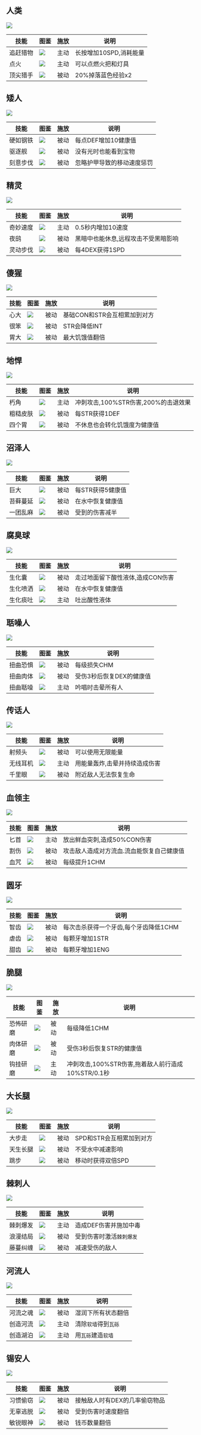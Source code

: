 ## 人类
![](./human/avatar.png)


技能 | 图鉴 | 施放 | 说明
--|--|--|--
追赶猎物 | ![](./human/1.png) | 主动 | 长按增加10SPD,消耗能量
点火 | ![](./human/2.png) | 主动| 可以点燃火把和灯具
顶尖猎手 | ![](./human/3.png) |被动| 20%掉落蓝色经验x2


## 矮人

![](./dwarf/avatar.png)


技能 | 图鉴 | 施放 | 说明
--|--|--|--
硬如钢铁 | ![](./dwarf/1.png) |被动| 每点DEF增加10健康值
驱逐舰 | ![](./dwarf/2.png) |被动| 没有光时也能看到宝物
刻意步伐 | ![](./dwarf/3.png) |被动| 忽略护甲导致的移动速度惩罚

## 精灵

![](./elf/avatar.png)


技能 | 图鉴 | 施放 | 说明
--|--|--|--
奇妙速度 | ![](./elf/1.png)  | 主动| 0.5秒内增加10速度
夜鸱 | ![](./elf/2.png) |被动| 黑暗中也能休息,远程攻击不受黑暗影响
灵动步伐 | ![](./elf/3.png) |被动| 每4DEX获得1SPD

## 傻猩

![](./domple/avatar.png)


技能 | 图鉴 | 施放 | 说明
--|--|--|--
心大 | ![](./domple/1.png)  | 被动| 基础CON和STR会互相累加到对方
很笨 | ![](./domple/2.png) |被动| STR会降低INT
胃大 | ![](./domple/3.png) |被动| 最大饥饿值翻倍

## 地悍

![](./grobold/avatar.png)


技能 | 图鉴 | 施放 | 说明
--|--|--|--
朽角 | ![](./grobold/1.png)  | 主动 | 冲刺攻击,100%STR伤害,200%的击退效果
粗糙皮肤 | ![](./grobold/2.png) | 被动 | 每STR获得1DEF
四个胃 | ![](./grobold/3.png) | 被动 | 不休息也会转化饥饿度为健康值

## 沼泽人

![](./bogrisen/avatar.png)


技能 | 图鉴 | 施放 | 说明
--|--|--|--
巨大 | ![](./bogrisen/1.png)  | 被动 | 每STR获得5健康值
苔藓蔓延 | ![](./bogrisen/2.png) | 被动 | 在水中恢复健康值
一团乱麻 | ![](./bogrisen/3.png) | 被动 | 受到的伤害减半

## 腐臭球

![](./visic/avatar.png)


技能 | 图鉴 | 施放 | 说明
--|--|--|--
生化囊 | ![](./visic/1.png)  | 被动 | 走过地面留下酸性液体,造成CON伤害
生化喷洒 | ![](./visic/2.png) | 被动 | 在水中恢复健康值
生化痰吐 | ![](./visic/3.png) | 主动 | 吐出酸性液体

## 聒噪人

![](./chitterer/avatar.png)


技能 | 图鉴 | 施放 | 说明
--|--|--|--
扭曲恐惧 | ![](./chitterer/1.png)  | 被动 | 每级损失CHM
扭曲肉体 | ![](./chitterer/2.png) | 被动 | 受伤3秒后恢复DEX的健康值
扭曲聒噪 | ![](./chitterer/3.png) | 主动 | 吟唱时击晕所有人

## 传话人

![](./seemujh/avatar.png)


技能 | 图鉴 | 施放 | 说明
--|--|--|--
射频头 | ![](./seemujh/1.png)  | 被动 | 可以使用无限能量
无线耳机 | ![](./seemujh/2.png) | 主动  | 用能量轰炸,击晕并持续造成伤害
千里眼 | ![](./seemujh/3.png) | 被动 | 附近敌人无法恢复生命

## 血领主

![](./bld.fallen/avatar.png)


技能 | 图鉴 | 施放 | 说明
--|--|--|--
匕首 | ![](./bld.fallen/1.png)  | 主动 | 放出鲜血突刺,造成50%CON伤害
割伤 | ![](./bld.fallen/2.png) | 被动 | 攻击敌人造成对方流血.流血能恢复自己健康值
血咒 | ![](./bld.fallen/3.png) | 被动 | 每级提升1CHM

## 圆牙

![](./rnd.tooth/avatar.png)


技能 | 图鉴 | 施放 | 说明
--|--|--|--
智齿 | ![](./rnd.tooth/1.png)  | 被动 | 每次击杀获得一个牙齿,每个牙齿降低1CHM
虐齿 | ![](./rnd.tooth/2.png) | 被动 | 每颗牙增加1STR
甜齿 | ![](./rnd.tooth/3.png) | 被动 | 每颗牙增加1ENG

## 脆腿

![](./fragshin/avatar.png)


技能 | 图鉴 | 施放 | 说明
--|--|--|--
恐怖研磨 | ![](./fragshin/1.png)  | 被动 | 每级降低1CHM
肉体研磨 | ![](./fragshin/2.png) | 被动 | 受伤3秒后恢复STR的健康值
钩挂研磨 | ![](./fragshin/3.png) | 主动 | 冲刺攻击,100%STR伤害,拖着敌人前行造成10%STR/0.1秒

## 大长腿

![](./scilit/avatar.png)


技能 | 图鉴 | 施放 | 说明
--|--|--|--
大步走 | ![](./scilit/1.png)  | 被动 | SPD和STR会互相累加到对方
天生长腿 | ![](./scilit/2.png) | 被动 | 不受水中减速影响
跳步 | ![](./scilit/3.png) | 被动 | 移动时获得双倍SPD

## 棘刺人

![](./trunkit/avatar.png)


技能 | 图鉴 | 施放 | 说明
--|--|--|--
棘刺爆发 | ![](./trunkit/1.png)  | 主动 | 造成DEF伤害并施加中毒
浪漫结局 | ![](./trunkit/2.png) | 被动 | 受到伤害时激活`棘刺爆发`
藤蔓纠缠 | ![](./trunkit/3.png) | 被动 | 减速受伤的敌人

## 河流人

![](./mifman/avatar.png)


技能 | 图鉴 | 施放 | 说明
--|--|--|--
河流之魂 | ![](./mifman/1.png)  | 被动 | 湿润下所有状态翻倍
创造河流 | ![](./mifman/2.png) | 主动 | 清除`软墙`得到`瓦砾`
创造湖泊 | ![](./mifman/3.png) | 主动 | 用`瓦砾`建造`软墙`

## 锡安人

![](./sychian/avatar.png)


技能 | 图鉴 | 施放 | 说明
--|--|--|--
习惯偷窃 | ![](./sychian/1.png)  | 被动 | 接触敌人时有DEX的几率偷窃物品
无辜逃脱 | ![](./sychian/2.png) | 被动 | 受到伤害时速度翻倍
敏锐眼神 | ![](./sychian/3.png) | 被动 | 钱币数量翻倍
